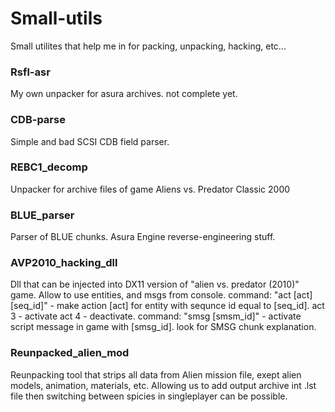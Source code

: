 # Small-utils
Small utilites that help me in for packing, unpacking, hacking, etc...

### Rsfl-asr
 My own unpacker for asura archives. not complete yet.
### CDB-parse
 Simple and bad SCSI CDB field parser. 
### REBC1_decomp
 Unpacker for archive files of game Aliens vs. Predator Classic 2000
### BLUE_parser
 Parser of BLUE chunks. Asura Engine reverse-engineering stuff.
### AVP2010_hacking_dll
 Dll that can be injected into DX11 version of "alien vs. predator (2010)" game. Allow to use entities, and msgs from console.
 command: "act [act] [seq_id]" - make action [act] for entity with sequnce id equal to [seq_id]. act 3 - activate act 4 - deactivate.
 command: "smsg [smsm_id]" - activate script message in game with [smsg_id]. look for SMSG chunk explanation.
### Reunpacked_alien_mod
 Reunpacking tool that strips all data from Alien mission file, exept alien models, animation, materials, etc. Allowing us to add 
 output archive int .lst file then switching between spicies in singleplayer can be possible.
